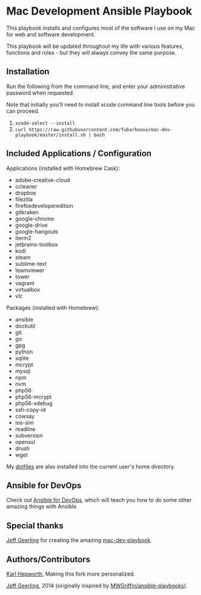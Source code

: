 # Mac Development Ansible Playbook

This playbook installs and configures most of the software I use on my Mac for web and software development.

This playbook will be updated throughout my life with various features, functions and roles - but they will always convey the same purpose.

## Installation

  Run the following from the command line, and enter your administrative password when requested.
  
  Note that initially you'll need to install xcode command line tools before you can proceed.
  
  1. `xcode-select --install`
  2. `curl https://raw.githubusercontent.com/fubarhouse/mac-dev-playbook/master/install.sh | bash` 

## Included Applications / Configuration

Applications (installed with Homebrew Cask):

  - adobe-creative-cloud
  - ccleaner
  - dropbox
  - filezilla
  - firefoxdeveloperedition
  - gitkraken
  - google-chrome
  - google-drive
  - google-hangouts
  - iterm2
  - jetbrains-toolbox
  - kodi
  - steam
  - sublime-text
  - teamviewer
  - tower
  - vagrant
  - virtualbox
  - vlc

Packages (installed with Homebrew):

  - ansible
  - dockutil
  - git
  - go
  - gpg
  - python
  - sqlite
  - mcrypt
  - mysql
  - npm
  - nvm
  - php56
  - php56-mcrypt
  - php56-xdebug
  - ssh-copy-id
  - cowsay
  - ios-sim
  - readline
  - subversion
  - openssl
  - drush
  - wget

My [dotfiles](https://github.com/fubarhouse/mac-dev-playbook-dotfiles) are also installed into the current user's home directory.

## Ansible for DevOps

Check out [Ansible for DevOps](http://www.ansiblefordevops.com/), which will teach you how to do some other amazing things with Ansible.

## Special thanks

[Jeff Geerling](http://jeffgeerling.com/) for creating the amazing [mac-dev-playbook](https://github.com/geerlingguy/mac-dev-playbook).

## Authors/Contributors

[Karl Hepworth](http://twitter.com/fubarhouse), Making this fork more personalized.

[Jeff Geerling](http://jeffgeerling.com/), 2014 (originally inspired by [MWGriffin/ansible-playbooks](https://github.com/MWGriffin/ansible-playbooks)).
